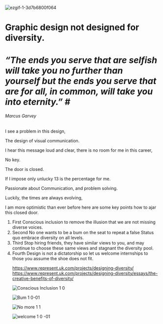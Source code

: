 ![ezgif-1-3d7b6800f064](https://user-images.githubusercontent.com/94851382/143467604-d1d4f1d2-9ac3-45e6-89d2-cedd4c276626.gif)

# Graphic design not designed for diversity.


# ***“The ends you serve that are selfish will take you no further than yourself but the ends you serve that are for all, in common, will take you into eternity.” #***
###### Marcus Garvey 

I see a problem in this design, 
 

The design of visual communication. 
 

I hear this message loud and clear, there is no room for me in this career, 
 
No key. 
 
The door is closed. 
 
If I impose only unlucky 13 is the percentage for me. 
 
Passionate about Communication, and problem solving. 
 
Luckily, the times are always evolving, 
 
I am more optimistic than ever before here are some key points how to ajar this closed door. 
<ol>
  <li> 
First Conscious inclusion to remove the illusion that we are not missing diverse voices. 
</li>
  <li>Second 
No one wants to be a bum on the seat to repeat a false Status quo embrace diversity on all levels. 
</li>
  <li>Third 
Stop hiring friends, they have similar views to you, and may continue to choose these same views and stagnant the diversity pool. 
 </li>
  <li>Fourth
Design is not a dictatorship so let us welcome internships to those you assume the shoe does not fit. 

https://www.represent.uk.com/projects/designing-diversity/
https://www.represent.uk.com/projects/designing-diversity/essays/the-creative-benefits-of-diversity/


![Conscious Inclusion 1 0 ](https://user-images.githubusercontent.com/94851382/143691198-2a0fae30-466e-4559-af26-82fd33439bc8.jpg)


![Bum 1 0-01](https://user-images.githubusercontent.com/94851382/143710721-f83772fc-456f-41e8-9912-b99b67cca2b3.jpg)

 
![No more 1 1](https://user-images.githubusercontent.com/94851382/143691254-dc610c39-5155-4244-b919-1e038e9152e0.jpg)


![welcome  1 0 -01](https://user-images.githubusercontent.com/94851382/143720996-52b6bea9-5f48-4c5c-9646-cf45a130bb17.jpg)
